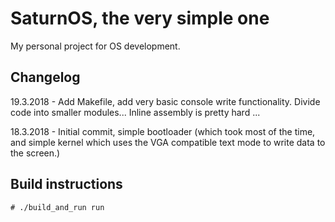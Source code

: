 # SaturnOS, the very simple one

My personal project for OS development. 

## Changelog

19.3.2018 - Add Makefile, add very basic console write functionality. 
Divide code into smaller modules... Inline assembly is pretty hard ...

18.3.2018 - Initial commit, simple bootloader (which took most of the 
time, and simple kernel which uses the VGA compatible text mode to 
write data to the screen.)

## Build instructions

` # ./build_and_run run `

